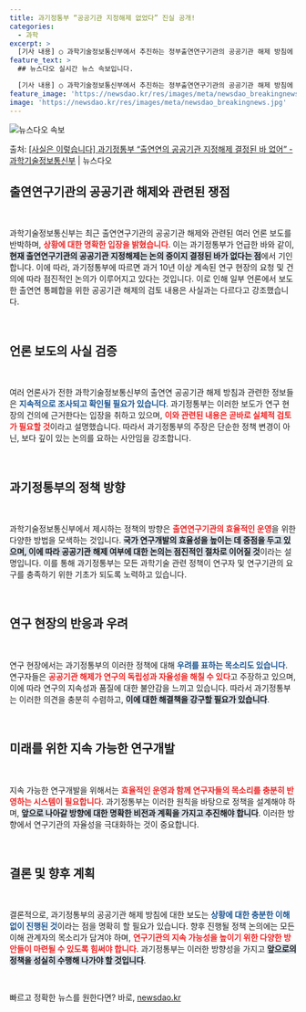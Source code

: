 ```yaml
---
title: 과기정통부 “공공기관 지정해제 없었다” 진실 공개!
categories:
  - 과학
excerpt: >
  [기사 내용] ○ 과학기술정보통신부에서 추진하는 정부출연연구기관의 공공기관 해제 방침에 대해 출연연 구조조정…
feature_text: >
  ## 뉴스다오 실시간 뉴스 속보입니다.

  [기사 내용] ○ 과학기술정보통신부에서 추진하는 정부출연연구기관의 공공기관 해제 방침에 대해 출연연 구조조정…
feature_image: 'https://newsdao.kr/res/images/meta/newsdao_breakingnews.jpg'
image: 'https://newsdao.kr/res/images/meta/newsdao_breakingnews.jpg'
---
```


![뉴스다오 속보](https://newsdao.kr/res/images/meta/newsdao_breakingnews.jpg)

<p>출처: <a href="https://newsdao.kr/3077" rel="dofollow">[사실은 이렇습니다] 과기정통부 “출연연의 공공기관 지정해제 결정된 바 없어” - 과학기술정보통신부</a> | 뉴스다오</p>

<h2 data-ke-size="size26">출연연구기관의 공공기관 해제와 관련된 쟁점</h2>

<p data-ke-size="size16">&nbsp;</p>
과학기술정보통신부는 최근 출연연구기관의 공공기관 해제와 관련된 여러 언론 보도를 반박하며, <b><span style="color: #ee2323;">상황에 대한 명확한 입장을 밝혔습니다</span></b>. 이는 과기정통부가 언급한 바와 같이, <b><span style="background-color: #21538527;">현재 출연연구기관의 공공기관 지정해제는 논의 중이지 결정된 바가 없다는 점</span></b>에서 기인합니다. 이에 따라, 과기정통부에 따르면 과거 10년 이상 계속된 연구 현장의 요청 및 건의에 따라 점진적인 논의가 이루어지고 있다는 것입니다. 이로 인해 일부 언론에서 보도한 출연연 통폐합을 위한 공공기관 해제의 검토 내용은 사실과는 다르다고 강조했습니다.

<p data-ke-size="size16">&nbsp;</p>
<h2 data-ke-size="size26">언론 보도의 사실 검증</h2>

<p data-ke-size="size16">&nbsp;</p>
여러 언론사가 전한 과학기술정보통신부의 출연연 공공기관 해제 방침과 관련한 정보들은 <b><span style="color: #1a5490;">지속적으로 조사되고 확인될 필요가 있습니다</span></b>. 과기정통부는 이러한 보도가 연구 현장의 건의에 근거한다는 입장을 취하고 있으며, <b><span style="color: #ee2323;">이와 관련된 내용은 곧바로 실체적 검토가 필요할 것</span></b>이라고 설명했습니다. 따라서 과기정통부의 주장은 단순한 정책 변경이 아닌, 보다 깊이 있는 논의를 요하는 사안임을 강조합니다.

<p data-ke-size="size16">&nbsp;</p>
<h2 data-ke-size="size26">과기정통부의 정책 방향</h2>

<p data-ke-size="size16">&nbsp;</p>
과학기술정보통신부에서 제시하는 정책의 방향은 <b><span style="color: #ee2323;">출연연구기관의 효율적인 운영</span></b>을 위한 다양한 방법을 모색하는 것입니다. <b><span style="background-color: #21538527;">국가 연구개발의 효율성을 높이는 데 중점을 두고 있으며, 이에 따라 공공기관 해제 여부에 대한 논의는 점진적인 절차로 이어질 것</span></b>이라는 설명입니다. 이를 통해 과기정통부는 모든 과학기술 관련 정책이 연구자 및 연구기관의 요구를 충족하기 위한 기초가 되도록 노력하고 있습니다.

<p data-ke-size="size16">&nbsp;</p>
<h2 data-ke-size="size26">연구 현장의 반응과 우려</h2>

<p data-ke-size="size16">&nbsp;</p>
연구 현장에서는 과기정통부의 이러한 정책에 대해 <b><span style="color: #1a5490;">우려를 표하는 목소리도 있습니다</span></b>. 연구자들은 <b><span style="color: #ee2323;">공공기관 해제가 연구의 독립성과 자율성을 해칠 수 있다</span></b>고 주장하고 있으며, 이에 따라 연구의 지속성과 품질에 대한 불안감을 느끼고 있습니다. 따라서 과기정통부는 이러한 의견을 충분히 수렴하고, <b><span style="background-color: #21538527;">이에 대한 해결책을 강구할 필요가 있습니다</span></b>.

<p data-ke-size="size16">&nbsp;</p>
<h2 data-ke-size="size26">미래를 위한 지속 가능한 연구개발</h2>

<p data-ke-size="size16">&nbsp;</p>
지속 가능한 연구개발을 위해서는 <b><span style="color: #ee2323;">효율적인 운영과 함께 연구자들의 목소리를 충분히 반영하는 시스템이 필요합니다</span></b>. 과기정통부는 이러한 원칙을 바탕으로 정책을 설계해야 하며, <b><span style="background-color: #21538527;">앞으로 나아갈 방향에 대한 명확한 비전과 계획을 가지고 추진해야 합니다</span></b>. 이러한 방향에서 연구기관의 자율성을 극대화하는 것이 중요합니다.

<p data-ke-size="size16">&nbsp;</p>
<h2 data-ke-size="size26">결론 및 향후 계획</h2>

<p data-ke-size="size16">&nbsp;</p>
결론적으로, 과기정통부의 공공기관 해제 방침에 대한 보도는 <b><span style="color: #1a5490;">상황에 대한 충분한 이해 없이 진행된 것</span></b>이라는 점을 명확히 할 필요가 있습니다. 향후 진행될 정책 논의에는 모든 이해 관계자의 목소리가 담겨야 하며, <b><span style="color: #ee2323;">연구기관의 지속 가능성을 높이기 위한 다양한 방안들이 마련될 수 있도록 힘써야 합니다</span></b>. 과기정통부는 이러한 방향성을 가지고 <b><span style="background-color: #21538527;">앞으로의 정책을 성실히 수행해 나가야 할 것입니다</span></b>. 

<p data-ke-size="size16">&nbsp;</p> 

빠르고 정확한 뉴스를 원한다면? 바로, <a href="https://newsdao.kr" rel="dofollow">newsdao.kr</a>


